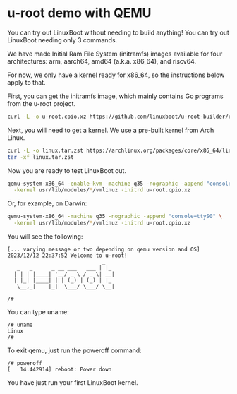 # u-root demo with QEMU

You can try out LinuxBoot without needing to build anything! You can try out
LinuxBoot needing only 3 commands.

We have made Initial Ram File System (initramfs) images available for four
architectures: arm, aarch64, amd64 (a.k.a. x86_64), and riscv64.

For now, we only have a kernel ready for x86_64, so the instructions below
apply to that.

First, you can get the initramfs image, which mainly contains Go programs from
the u-root project.

```bash
curl -L -o u-root.cpio.xz https://github.com/linuxboot/u-root-builder/releases/download/v0.0.1/u-root_amd64_all.cpio.xz
```

Next, you will need to get a kernel. We use a pre-built kernel from Arch Linux.

```bash
curl -L -o linux.tar.zst https://archlinux.org/packages/core/x86_64/linux/download/
tar -xf linux.tar.zst
```

Now you are ready to test LinuxBoot out.

```bash
qemu-system-x86_64 -enable-kvm -machine q35 -nographic -append "console=ttyS0" \
  -kernel usr/lib/modules/*/vmlinuz -initrd u-root.cpio.xz
```

Or, for example, on Darwin:

```bash
qemu-system-x86_64 -machine q35 -nographic -append "console=ttyS0" \
  -kernel usr/lib/modules/*/vmlinuz -initrd u-root.cpio.xz
```

You will see the following:

```text
[... varying message or two depending on qemu version and OS]
2023/12/12 22:37:52 Welcome to u-root!
                              _
   _   _      _ __ ___   ___ | |_
  | | | |____| '__/ _ \ / _ \| __|
  | |_| |____| | | (_) | (_) | |_
   \__,_|    |_|  \___/ \___/ \__|

/#
```

You can type uname:

```text
/# uname
Linux
/#
```

To exit qemu, just run the poweroff command:

```text
/# poweroff
[   14.442914] reboot: Power down
```

You have just run your first LinuxBoot kernel.
